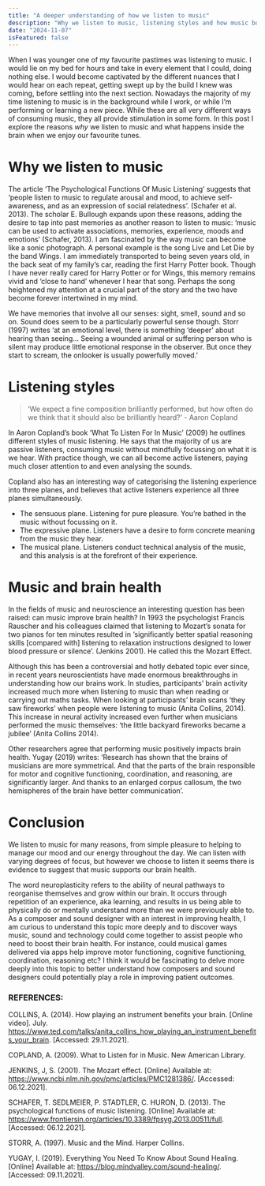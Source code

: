 ```yaml
---
title: "A deeper understanding of how we listen to music"
description: "Why we listen to music, listening styles and how music boosts brain health"
date: "2024-11-07"
isFeatured: false
---
```


When I was younger one of my favourite pastimes was listening to music. I would lie on my bed for hours and take in every element that I could, doing nothing else. I would become captivated by the different nuances that I would hear on each repeat, getting swept up by the build I knew was coming, before settling into the next section. Nowadays the majority of my time listening to music is in the background while I work, or while I’m performing or learning a new piece. While these are all very different ways of consuming music, they all provide stimulation in some form. In this post I explore the reasons *why* we listen to music and what happens inside the brain when we enjoy our favourite tunes.

# Why we listen to music
The article ‘The Psychological Functions Of Music Listening’ suggests that ‘people listen to music to regulate arousal and mood, to achieve self-awareness, and as an expression of social relatedness’. (Schafer et al. 2013). The scholar E. Bullough expands upon these reasons, adding the desire to tap into past memories as another reason to listen to music: ‘music can be used to activate associations, memories, experience, moods and emotions’ (Schafer, 2013). I am fascinated by the way music can become like a sonic photograph. A personal example is the song Live and Let Die by the band Wings. I am immediately transported to being seven years old, in the back seat of my family’s car, reading the first Harry Potter book. Though I have never really cared for Harry Potter or for Wings, this memory remains vivid and ‘close to hand’ whenever I hear that song. Perhaps the song heightened my attention at a crucial part of the story and the two have become forever intertwined in my mind.

We have memories that involve all our senses: sight, smell, sound and so on. Sound does seem to be a particularly powerful sense though. Storr (1997) writes ‘at an emotional level, there is something ‘deeper’ about hearing than seeing… Seeing a wounded animal or suffering person who is silent may produce little emotional response in the observer. But once they start to scream, the onlooker is usually powerfully moved.’

# Listening styles
> ‘We expect a fine composition brilliantly performed, but how often do we think that it should also be brilliantly heard?’ - Aaron Copland

In Aaron Copland’s book ‘What To Listen For In Music’ (2009) he outlines different styles of music listening. He says that the majority of us are passive listeners, consuming music without mindfully focussing on what it is we hear. With practice though, we can all become active listeners, paying much closer attention to and even analysing the sounds.

Copland also has an interesting way of categorising the listening experience into three planes, and believes that active listeners experience all three planes simultaneously.

- The sensuous plane. Listening for pure pleasure. You’re bathed in the music without focussing on it.
- The expressive plane. Listeners have a desire to form concrete meaning from the music they hear.
- The musical plane. Listeners conduct technical analysis of the music, and this analysis is at the forefront of their experience.

# Music and brain health
In the fields of music and neuroscience an interesting question has been raised: can music improve brain health? In 1993 the psychologist Francis Rauscher and his colleagues claimed that listening to Mozart’s sonata for two pianos for ten minutes resulted in ‘significantly better spatial reasoning skills [compared with] listening to relaxation instructions designed to lower blood pressure or silence’. (Jenkins 2001). He called this the Mozart Effect.

Although this has been a controversial and hotly debated topic ever since, in recent years neuroscientists have made enormous breakthroughs in understanding how our brains work. In studies, participants’ brain activity increased much more when listening to music than when reading or carrying out maths tasks. When looking at participants’ brain scans ‘they saw fireworks’ when people were listening to music (Anita Collins, 2014). This increase in neural activity increased even further when musicians performed the music themselves: ‘the little backyard fireworks became a jubilee’ (Anita Collins 2014).

Other researchers agree that performing music positively impacts brain health. Yugay (2019) writes: ‘Research has shown that the brains of musicians are more symmetrical. And that the parts of the brain responsible for motor and cognitive functioning, coordination, and reasoning, are significantly larger. And thanks to an enlarged corpus callosum, the two hemispheres of the brain have better communication’.

# Conclusion
We listen to music for many reasons, from simple pleasure to helping to manage our mood and our energy throughout the day. We can listen with varying degrees of focus, but however we choose to listen it seems there is evidence to suggest that music supports our brain health.

The word neuroplasticity refers to the ability of neural pathways to reorganise themselves and grow within our brain. It occurs through repetition of an experience, aka learning, and results in us being able to physically do or mentally understand more than we were previously able to. As a composer and sound designer with an interest in improving health, I am curious to understand this topic more deeply and to discover ways music, sound and technology could come together to assist people who need to boost their brain health. For instance, could musical games delivered via apps help improve motor functioning, cognitive functioning, coordination, reasoning etc? I think it would be fascinating to delve more deeply into this topic to better understand how composers and sound designers could potentially play a role in improving patient outcomes.

### REFERENCES:
<div class="references">

COLLINS, A. (2014). How playing an instrument benefits your brain. [Online video]. July. https://www.ted.com/talks/anita_collins_how_playing_an_instrument_benefits_your_brain. [Accessed: 29.11.2021].

COPLAND, A. (2009). What to Listen for in Music. New American Library.

JENKINS, J, S. (2001). The Mozart effect. [Online] Available at: https://www.ncbi.nlm.nih.gov/pmc/articles/PMC1281386/. [Accessed: 06.12.2021].

SCHAFER, T. SEDLMEIER, P. STADTLER, C. HURON, D. (2013). The psychological functions of music listening. [Online] Available at: https://www.frontiersin.org/articles/10.3389/fpsyg.2013.00511/full. [Accessed: 06.12.2021].

STORR, A. (1997). Music and the Mind. Harper Collins.

YUGAY, I. (2019). Everything You Need To Know About Sound Healing. [Online] Available at: https://blog.mindvalley.com/sound-healing/. [Accessed: 09.11.2021].

</div>